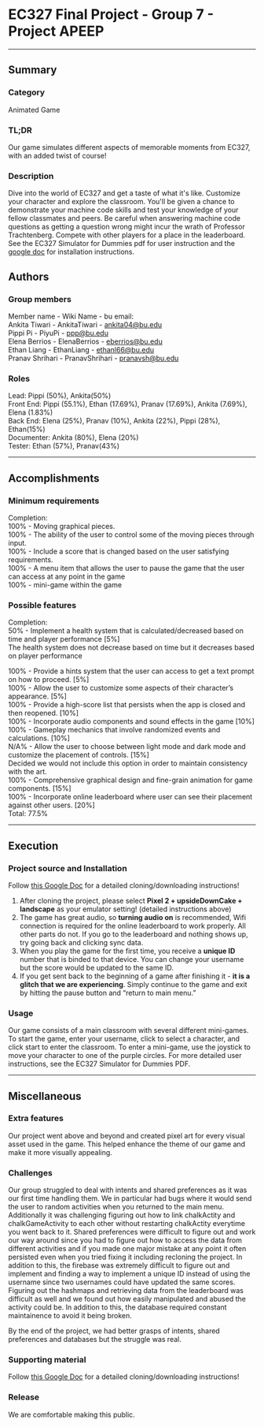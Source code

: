 # EC327 Final Project - Group 7 - Project APEEP
---
## Summary
### Category
Animated Game

### TL;DR
Our game simulates different aspects of memorable moments from EC327, with an added twist of course!

### Description
Dive into the world of EC327 and get a taste of what it's like. Customize your character and explore the classroom. You'll be given a chance to demonstrate your machine code skills and test your knowledge of your fellow classmates and peers. Be careful when answering machine code questions as getting a question wrong might incur the wrath of Professor Trachtenberg. Compete with other players for a place in the leaderboard. See the EC327 Simulator for Dummies pdf for user instruction and the [google doc](https://docs.google.com/document/d/1GzOz6lCIO9-j1esVCNZ64J18vl1_PMV1DgRqveJSo84/edit?usp=sharing) for installation instructions. 

## Authors
### Group members
Member name - Wiki Name - bu email:  
Ankita Tiwari   - AnkitaTiwari      - ankita04@bu.edu  
Pippi Pi        - PiyuPi            - ppp@bu.edu   
Elena Berrios   - ElenaBerrios      - eberrios@bu.edu  
Ethan Liang     - EthanLiang        - ethanl66@bu.edu  
Pranav Shrihari - PranavShrihari    - pranavsh@bu.edu  

### Roles
Lead: Pippi (50%), Ankita(50%)  
Front End: Pippi (55.1%), Ethan (17.69%), Pranav (17.69%), Ankita (7.69%), Elena (1.83%)  
Back End: Elena (25%), Pranav (10%), Ankita (22%), Pippi (28%), Ethan(15%)  
Documenter:	Ankita (80%), Elena (20%)  
Tester: Ethan (57%), Pranav(43%)  

---
## Accomplishments

### Minimum requirements

Completion:  
100% - Moving graphical pieces.  
100% - The ability of the user to control some of the moving pieces through input.  
100% - Include a score that is changed based on the user satisfying requirements.  
100% - A menu item that allows the user to pause the game that the user can access at any point in the game  
100% - mini-game within the game  



### Possible features


Completion:  
50% - Implement a health system that is calculated/decreased based on time and player performance [5%]  
    The health system does not decrease based on time but it decreases based on player performance
    
100% - Provide a hints system that the user can access to get a text prompt on how to proceed. [5%]  
100% - Allow the user to customize some aspects of their character’s appearance. [5%]  
100% - Provide a high-score list that persists when the app is closed and then reopened. [10%]  
100% - Incorporate audio components and sound effects in the game [10%]  
100% - Gameplay mechanics that involve randomized events and calculations. [10%]  
N/A% - Allow the user to choose between light mode and dark mode and customize the placement of controls. [15%]  
    Decided we would not include this option in order to maintain consistency with the art.  
100% - Comprehensive graphical design and fine-grain animation for game components. [15%]  
100% - Incorporate online leaderboard where user can see their placement against other users. [20%]  
                                                                    Total: 77.5%  

---
## Execution

### Project source and Installation
Follow [this Google Doc](https://docs.google.com/document/d/1GzOz6lCIO9-j1esVCNZ64J18vl1_PMV1DgRqveJSo84/edit?usp=sharing) for a detailed cloning/downloading instructions!

1. After cloning the project, please select ****Pixel 2 + upsideDownCake + landscape**** as your emulator setting! (detailed instructions above)  
2. The game has great audio, so ****turning audio on**** is recommended, 
Wifi connection is required for the online leaderboard to work properly. All other parts do not. If you go to the leaderboard and nothing shows up, try going back and clicking sync data.  
3. When you play the game for the first time, you receive a ****unique ID**** number that is binded to that device. You can change your username but the score would be updated to the same ID.  
4. If you get sent back to the beginning of a game after finishing it - ****it is a glitch that we are experiencing****. Simply continue to the game and exit by hitting the pause button and “return to main menu.”  

### Usage
Our game consists of a main classroom with several different mini-games. To start the game, enter your username, click to select a character, and click start to enter the classroom. To enter a mini-game, use the joystick to move your character to one of the purple circles. For more detailed user instructions, see the EC327 Simulator for Dummies PDF.




---
## Miscellaneous

### Extra features
Our project went above and beyond and created pixel art for every visual asset used in the game. This helped enhance the theme of our game and make it more visually appealing. 

### Challenges
Our group struggled to deal with intents and shared preferences as it was our first time handling them. We in particular had bugs where it would send the user to random activities when you returned to the main menu. Additionally it was challenging figuring out how to link chalkActity and chalkGameActivity to each other without restarting chalkActity everytime you went back to it. Shared preferences were difficult to figure out and work our way around since you had to figure out how to access the data from different activities and if you made one major mistake at any point it often persisted even when you tried fixing it including recloning the project. 
In addition to this, the firebase was extremely difficult to figure out and implement and finding a way to implement a unique ID instead of using the username since two usernames could have updated the same scores. Figuring out the hashmaps and retrieving data from the leaderboard was difficult as well and we found out how easily manipulated and abused the activity could be. In addition to this, the database required constant maintainence to avoid it being broken. 

By the end of the project, we had better grasps of intents, shared preferences and databases but the struggle was real. 

### Supporting material
Follow [this Google Doc](https://docs.google.com/document/d/1GzOz6lCIO9-j1esVCNZ64J18vl1_PMV1DgRqveJSo84/edit?usp=sharing) for a detailed cloning/downloading instructions!

### Release
We are comfortable making this public. 


